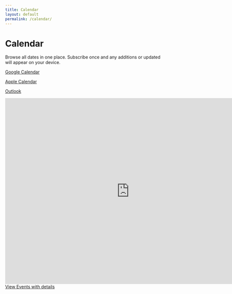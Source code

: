 ```yaml
---
title: Calendar
layout: default
permalink: /calendar/
---
```


<div class="mb-4">
  <h1 class="h2 fw-bold mb-2">Calendar</h1>
  <p class="text-muted mb-0">Browse all dates in one place. Subscribe once and any additions or updated will appear on your device.</p>
</div>

<!-- Subscribe buttons -->
<div class="d-flex gap-2 flex-wrap mb-4">
  <!-- Google Calendar -->
  <a href="https://calendar.google.com/calendar/embed?src=hppcshared%40gmail.com&ctz=Europe%2FLondon"
     target="_blank"
     class="btn btn-danger rounded-pill d-flex align-items-center gap-1"
     aria-label="Open Google Calendar to subscribe">
    <i class="bi bi-google"></i>
    Google Calendar
  </a>

  <!-- Apple Calendar -->
  <a href="webcal://calendar.google.com/calendar/ical/hppcshared%40gmail.com/public/basic.ics"
     class="btn btn-primary rounded-pill d-flex align-items-center gap-1"
     aria-label="Subscribe in Apple Calendar">
    <i class="bi bi-apple"></i>
    Apple Calendar
  </a>

  <!-- Outlook Web -->
  <a href="https://outlook.live.com/calendar/0/addfromweb?url=https://calendar.google.com/calendar/ical/hppcshared%40gmail.com/public/basic.ics"
     target="_blank"
     class="btn btn-warning rounded-pill d-flex align-items-center gap-1"
     aria-label="Subscribe in Outlook Web">
    <i class="bi bi-calendar-event"></i>
    Outlook
  </a>
</div>

<!-- Month view embed, responsive -->
<div class="ratio ratio-16x9">
  <iframe
    src="https://calendar.google.com/calendar/embed?src=hppcshared%40gmail.com&ctz=Europe%2FLondon&mode=MONTH"
    style="border:0"
    width="800"
    height="600"
    frameborder="0"
    scrolling="no"
    aria-label="Embedded month view calendar">
  </iframe>
</div>

<!-- Helpful link back to Events -->
<div class="mt-4">
  <a class="btn btn-outline-secondary" href="{{ '/events/' | relative_url }}">View Events with details</a>
</div>

